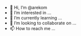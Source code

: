 - 👋 Hi, I’m @arekom
- 👀 I’m interested in ...
- 🌱 I’m currently learning ...
- 💞️ I’m looking to collaborate on ...
- 📫 How to reach me ...

<!---
arekom/arekom is a ✨ special ✨ repository because its `README.md` (this file) appears on your GitHub profile.
You can click the Preview link to take a look at your changes.
--->
